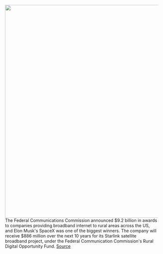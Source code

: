 <img src='https://cdn.vox-cdn.com/thumbor/YOuwQ61MbFeaNjqupjnCxIEmrMc=/0x0:4200x2800/1200x800/filters:focal(1764x1064:2436x1736)/cdn.vox-cdn.com/uploads/chorus_image/image/68473213/1228923184.0.jpg' width='700px' /><br/>
The Federal Communications Commission announced $9.2 billion in awards to companies providing broadband internet to rural areas across the US, and Elon Musk's SpaceX was one of the biggest winners. The company will receive $886 million over the next 10 years for its Starlink satellite broadband project, under the Federal Communication Commission's Rural Digital Opportunity Fund.
<a href='https://www.theverge.com/2020/12/7/22159791/fcc-awards-spacex-886-million-satellite-internet-broadband-rural'> Source <a/>